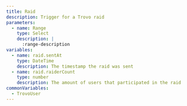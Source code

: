```yaml
---
title: Raid
description: Trigger for a Trovo raid
parameters:
  - name: Range
    type: Select
    description: |
      :range-description
variables:
  - name: raid.sentAt
    type: DateTime
    description: The timestamp the raid was sent
  - name: raid.raiderCount
    type: number
    description: The amount of users that participated in the raid
commonVariables:
  - TrovoUser
---
```

